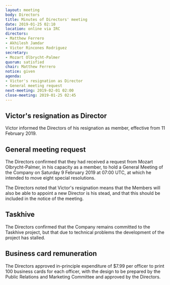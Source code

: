 ```yaml
---
layout: meeting
body: Directors
title: Minutes of Directors' meeting
date: 2019-01-25 02:10
location: online via IRC
directors:
- Matthew Ferrero
- Akhilesh Jamdar
- Victor Rincones Rodriguez
secretary:
- Mozart Olbrycht-Palmer
quorum: satisfied
chair: Matthew Ferrero
notice: given
agenda:
- Victor's resignation as Director
- General meeting request
next-meeting: 2019-02-01 02:00
close-meeting: 2019-01-25 02:45
---
```


## Victor's resignation as Director

Victor informed the Directors of his resignation as member, effective from 11 February 2019.

## General meeting request

The Directors confirmed that they had received a request from Mozart Olbrycht-Palmer, in his capacity as a member, to hold a General Meeting of the Company on Saturday 9 February 2019 at 07:00 UTC, at which he intended to move eight special resolutions.

The Directors noted that Victor's resignation means that the Members will also be able to appoint a new Director is his stead, and that this should be included in the notice of the meeting.

## Taskhive

The Directors confirmed that the Company remains committed to the Taskhive project, but that due to technical problems the development of the project has stalled.

## Business card remuneration

The Directors approved in-principle expenditure of $7.99 per officer to print 100 business cards for each officer, with the design to be prepared by the Public Relations and Marketing Committee and approved by the Directors.
